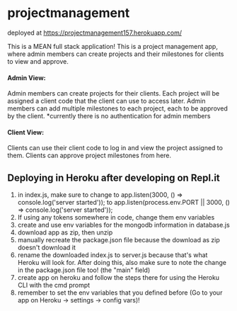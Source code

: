 # projectmanagement

deployed at https://projectmanagement157.herokuapp.com/

This is a MEAN full stack application! This is a project management app, where admin members can create projects and their milestones 
for clients to view and approve.

#### Admin View: 

Admin members can create projects for their clients. Each project will be assigned a client code that the client can use to access later.
Admin members can add multiple milestones to each project, each to be approved by the client.
*currently there is no authentication for admin members

#### Client View:
Clients can use their client code to log in and view the project assigned to them. Clients can approve project milestones from here.



## Deploying in Heroku after developing on Repl.it

1. in index.js, make sure to change to app.listen(3000, () => console.log('server started'));
to app.listen(process.env.PORT || 3000, () => console.log('server started')); 
2. If using any tokens somewhere in code, change them env variables
3. create and use env variables for the mongodb information in database.js
4. download app as zip, then unzip
5. manually recreate the package.json file because the download as zip doesn't download it
6. rename the downloaded index.js to server.js because that's what Heroku will look for. After doing this, 
also make sure to note the change in the package.json file too! (the "main" field) 
7. create app on heroku and follow the steps there for using the Heroku CLI with the cmd prompt
8. remember to set the env variables that you defined before (Go to your app on Heroku -> settings -> config vars)!
